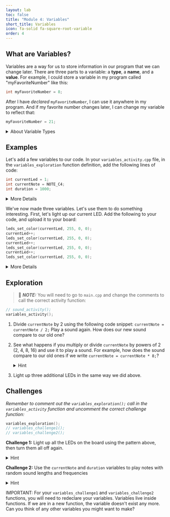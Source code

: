 ```yaml
---
layout: lab
toc: false
title: "Module 4: Variables"
short_title: Variables
icon: fa-solid fa-square-root-variable
order: 4
---
```


## What are Variables?

Variables are a way for us to store information in our program that we can change later. There are three parts to a variable: a **type**, a **name**, and a **value**. For example, I could store a variable in my program called "myFavoriteNumber" like this:

```c
int myFavoriteNumber = 8;
```

After I have _declared_ `myFavoriteNumber`, I can use it anywhere in my program. And if my favorite number changes later, I can change my variable to reflect that:

```c
myFavoriteNumber = 21;
```

<details markdown="block">
<summary markdown="span">About Variable Types
</summary>

Notice that I only have to tell the _compiler_ what type of variable myFavoriteNumber is when I first declare it. If I change the value later, I don't have to include the type; the _compiler_ will remember it automatically. `myFavoriteNumber` is an `int` type variable, which means that it can only be a whole number. If my favorite number was 3.14, this type wouldn't work! Some other common variable types include `double` (for decimal numbers), `bool` (for `true` or `false` values), and `char` (for single characters like the letter `'a'`).
</details>

## Examples

Let's add a few variables to our code. In your `variables_activity.cpp` file, in the `variables_exploration` function definition, add the following lines of code:

```c
int currentLed = 1;
int currentNote = NOTE_C4;
int duration = 1000;
```

<details markdown="block">
<summary markdown="span">More Details
</summary>

Hopefully it's obvious what our variables represent based on their names. Notice that we can set our variables equal to other variables! `currentNote` has the same value as `NOTE_C4`. If we add `speaker_play_note(currentNote, duration)` to our code, it's the same as adding `speaker_play_note(NOTE_C4, 1000)`. Middle C will be played for one second.
</details>

We've now made three variables. Let's use them to do something interesting. First, let's light up our current LED. Add the following to your code, and upload it to your board:

```c
leds_set_color(currentLed, 255, 0, 0);
currentLed++;
leds_set_color(currentLed, 255, 0, 0);
currentLed++;
leds_set_color(currentLed, 255, 0, 0);
currentLed++;
leds_set_color(currentLed, 255, 0, 0);
```

<details markdown="block">
<summary markdown="span">More Details
</summary>

As you probably guessed by the lights on your board turning on, adding `++` to our variable name (with a semicolon at the end) increments the number our variable represents by 1. This is exactly the same as if we had written `currentLed = currentLed + 1`. It's nice that we don't have to hard-code the LED numbers into our code to tell the _compiler_ that we want to light them up. It makes our code a little easier to read.
</details>

## Exploration

> 📝 **_NOTE:_** You will need to go to `main.cpp` and change the comments to call the correct activity function:
```c
// sound_activity();
variables_activity();
```

1. Divide `currentNote` by 2 using the following code snippet: `currentNote = currentNote / 2;` Play a sound again. How does our new sound compare to our old one?

1. See what happens if you multiply or divide `currentNote` by powers of 2 (2, 4, 8, 16) and use it to play a sound. For example, how does the sound compare to our old ones if we write `currentNote = currentNote * 8;`?
    <details markdown="block">
    <summary markdown="span">Hint
    </summary>
    
    When we divide and multiply the frequency of notes by powers of 2, we get "octaves". For Middle C, this means we get higher or lower C notes.
    </details>

1. Light up three additional LEDs in the same way we did above.

## Challenges

_Remember to comment out the `variables_exploration();` call in the `variables_activity` function and uncomment the correct challenge function:_

```c
variables_exploration();
// variables_challenge1();
// variables_challenge2();
```

**Challenge 1:** Light up all the LEDs on the board using the pattern above, then turn them all off again.

<details markdown="block">
<summary markdown="span">Hint
</summary>

We can use `currentNote--;` to decrement our variable by 1. This is the same as writing `currentNote = currentNote - 1;`
</details>

**Challenge 2:** Use the `currentNote` and `duration` variables to play notes with random sound lengths and frequencies

<details markdown="block">
<summary markdown="span">Hint
</summary>

You can use any mathematical expression you like and set your variable equal to it. For example: `duration = ((8 * 7) / 3) * 10;` or `currentNote = 2 * 2 * 2 + 1034;`
</details>

IMPORTANT: For your `variables_challenge1` and `variables_challenge2` functions, you will need to redeclare your variables. Variables live inside functions. If we are in a new function, the variable doesn't exist any more. Can you think of any other variables you might want to make?